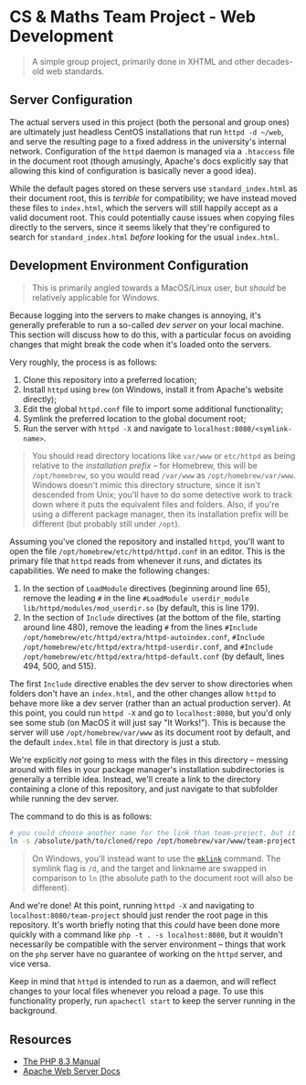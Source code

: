 # CS & Maths Team Project - Web Development
> A simple group project, primarily done in XHTML and other decades-old web standards.

## Server Configuration
The actual servers used in this project (both the personal and group ones) are ultimately just headless CentOS installations that run `httpd -d ~/web`, and serve the resulting page to a fixed address in the university's internal network. Configuration of the `httpd` daemon is managed via a `.htaccess` file in the document root (though amusingly, Apache's docs explicitly say that allowing this kind of configuration is basically never a good idea).

While the default pages stored on these servers use `standard_index.html` as their document root, this is _terrible_ for compatibility; we have instead moved these files to `index.html`, which the servers will still happily accept as a valid document root. This could potentially cause issues when copying files directly to the servers, since it seems likely that they're configured to search for `standard_index.html` _before_ looking for the usual `index.html`.

## Development Environment Configuration
> This is primarily angled towards a MacOS/Linux user, but _should_ be relatively applicable for Windows.

Because logging into the servers to make changes is annoying, it's generally preferable to run a so-called _dev server_ on your local machine. This section will discuss how to do this, with a particular focus on avoiding changes that might break the code when it's loaded onto the servers.

Very roughly, the process is as follows:
1. Clone this repository into a preferred location;
2. Install `httpd` using `brew` (on Windows, install it from Apache's website directly);
3. Edit the global `httpd.conf` file to import some additional functionality;
4. Symlink the preferred location to the global document root;
5. Run the server with `httpd -X` and navigate to `localhost:8080/<symlink-name>`.

> You should read directory locations like `var/www` or `etc/httpd` as being relative to the _installation prefix_ – for Homebrew, this will be `/opt/homebrew`, so you would read `/var/www` as `/opt/homebrew/var/www`. Windows doesn't mimic this directory structure, since it isn't descended from Unix; you'll have to do some detective work to track down where it puts the equivalent files and folders. Also, if you're using a different package manager, then its installation prefix will be different (but probably still under `/opt`).

Assuming you've cloned the repository and installed `httpd`, you'll want to open the file `/opt/homebrew/etc/httpd/httpd.conf` in an editor. This is the primary file that `httpd` reads from whenever it runs, and dictates its capabilities. We need to make the following changes:
1. In the section of `LoadModule` directives (beginning around line 65), remove the leading `#` in the line `#LoadModule userdir_module lib/httpd/modules/mod_userdir.so` (by default, this is line 179).
2. In the section of `Include` directives (at the bottom of the file, starting around line 480), remove the leading `#` from the lines `#Include /opt/homebrew/etc/httpd/extra/httpd-autoindex.conf`, `#Include /opt/homebrew/etc/httpd/extra/httpd-userdir.conf`, and `#Include /opt/homebrew/etc/httpd/extra/httpd-default.conf` (by default, lines 494, 500, and 515).

The first `Include` directive enables the dev server to show directories when folders don't have an `index.html`, and the other changes allow `httpd` to behave more like a dev server (rather than an actual production server). At this point, you could run `httpd -X` and go to `localhost:8080`, but you'd only see some stub (on MacOS it will just say "It Works!"). This is because the server will use `/opt/homebrew/var/www` as its document root by default, and the default `index.html` file in that directory is just a stub.

We're explicitly _not_ going to mess with the files in this directory – messing around with files in your package manager's installation subdirectories is generally a terrible idea. Instead, we'll create a link to the directory containing a clone of this repository, and just navigate to that subfolder while running the dev server.

The command to do this is as follows:
```sh
# you could choose another name for the link than team-project, but it *must* have no spaces
ln -s /absolute/path/to/cloned/repo /opt/homebrew/var/www/team-project
```

> On Windows, you'll instead want to use the [`mklink`](https://learn.microsoft.com/en-us/windows-server/administration/windows-commands/mklink) command. The symlink flag is `/d`, and the target and linkname are swapped in comparison to `ln` (the absolute path to the document root will also be different).

And we're done! At this point, running `httpd -X` and navigating to `localhost:8080/team-project` should just render the root page in this repository. It's worth briefly noting that this _could_ have been done more quickly with a command like `php -t . -s localhost:8080`, but it wouldn't necessarily be compatible with the server environment – things that work on the `php` server have no guarantee of working on the `httpd` server, and vice versa.

Keep in mind that `httpd` is intended to run as a daemon, and will reflect changes to your local files whenever you reload a page. To use this functionality properly, run `apachectl start` to keep the server running in the background.

## Resources
- [The PHP 8.3 Manual](https://www.php.net/manual/en/)
- [Apache Web Server Docs](https://httpd.apache.org/docs/2.4/)
